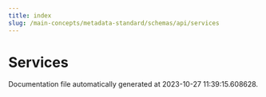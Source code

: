 ```yaml
---
title: index
slug: /main-concepts/metadata-standard/schemas/api/services
---
```


# Services

Documentation file automatically generated at 2023-10-27 11:39:15.608628.
